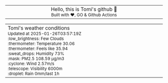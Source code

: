
<div align="center">
<table>
<tbody>
<td align="center">
<img width="2000" height="0"><br>
Hello, this is Tomi's github 👋<br>
<sup>Built with ❤️, GO & Github Actions</sup><br>
<img width="2000" height="0">
</td>
</tbody>
</table>
</div>
<table>
<tbody>
<td align="left">
<img width="2000" height="0"><br>
Tomi's weather conditions<br>
<sup>Updated at 2025-01-26T03:57:19Z</sup><br>
<sup>:low_brightness: Few Clouds</sup><br>
<sup>:thermometer: Temperature 30.06 </sup><br>
<sup>:thermometer: Feels like 35.94</sup><br>
<sup>:sweat_drops: Humidity 73%</sup><br>
<sup>:mask: PM2.5 108.59 μg/m3</sup><br>
<sup>:cyclone: Wind 2.57m/s </sup><br>
<sup>:telescope: Visibility 6000m </sup><br>
<sup>:droplet: Rain 0mm/last 1h </sup><br>
<img width="2000" height="0">
</td>
<td align="left">
<img width="2000" height="0"><br>
<br>
<img width="2000" height="0">
</td>
</tbody>
</table>
</div>
    